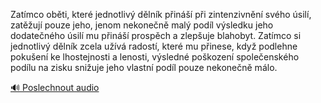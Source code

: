 
Zatímco oběti, které jednotlivý dělník přináší při zintenzivnění svého úsilí, zatěžují pouze jeho, jenom nekonečně malý podíl výsledku jeho dodatečného úsilí mu přináší prospěch a zlepšuje blahobyt. Zatímco si jednotlivý dělník zcela užívá radostí, které mu přinese, když podlehne pokušení ke lhostejnosti a lenosti, výsledné poškození společenského podílu na zisku snižuje jeho vlastní podíl pouze nekonečně málo.

[🔊 Poslechnout audio](/data/7-paragraphs/audio/chapter_136/para_004-Zatmco-obti-kter-jednotliv-dlnk-pin-pi.mp3)
